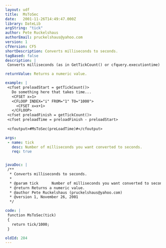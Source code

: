 ```yaml
---
layout: udf
title:  MsToSec
date:   2001-11-26T14:49:47.000Z
library: DateLib
argString: "tick"
author: Pete Ruckelshaus
authorEmail: pruckelshaus@yahoo.com
version: 1
cfVersion: CF5
shortDescription: Converts milliseconds to seconds.
tagBased: false
description: |
 Converts milliseconds (as in GetTickCount() or cfquery.executiontime) to seconds.  Simple but very useful.

returnValue: Returns a numeric value.

example: |
 <cfset preloadStart = getTickCount()>
   Do something here that takes time...
   <CFSET x=1>
   <CFLOOP INDEX="i" FROM="1" TO="1000">
     <CFSET x=x+1>
   </CFLOOP>
 <cfset preloadFinish = getTickCount()>
 <cfset preloadTime = preloadFinish - preloadStart>
 
 <cfoutput>#MsToSec(preLoadTime)#</cfoutput>

args:
 - name: tick
   desc: Number of milliseconds you want converted to seconds.
   req: true


javaDoc: |
 /**
  * Converts milliseconds to seconds.
  * 
  * @param tick      Number of milliseconds you want converted to seconds. 
  * @return Returns a numeric value. 
  * @author Pete Ruckelshaus (pruckelshaus@yahoo.com) 
  * @version 1, November 26, 2001 
  */

code: |
 function MsToSec(tick) 
 {
   return tick/1000;
 }

oldId: 284
---
```


